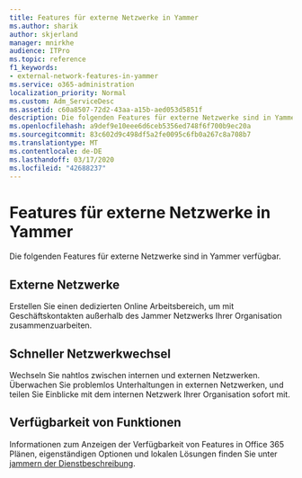 ```yaml
---
title: Features für externe Netzwerke in Yammer
ms.author: sharik
author: skjerland
manager: mnirkhe
audience: ITPro
ms.topic: reference
f1_keywords:
- external-network-features-in-yammer
ms.service: o365-administration
localization_priority: Normal
ms.custom: Adm_ServiceDesc
ms.assetid: c60a8507-72d2-43aa-a15b-aed053d5851f
description: Die folgenden Features für externe Netzwerke sind in Yammer verfügbar.
ms.openlocfilehash: a9def9e10eee6d6ceb5356ed748f6f700b9ec20a
ms.sourcegitcommit: 83c602d9c498df5a2fe0095c6fb0a267c8a708b7
ms.translationtype: MT
ms.contentlocale: de-DE
ms.lasthandoff: 03/17/2020
ms.locfileid: "42688237"
---
```

# <a name="external-network-features-in-yammer"></a>Features für externe Netzwerke in Yammer

Die folgenden Features für externe Netzwerke sind in Yammer verfügbar.
  
## <a name="external-networks"></a>Externe Netzwerke

Erstellen Sie einen dedizierten Online Arbeitsbereich, um mit Geschäftskontakten außerhalb des Jammer Netzwerks Ihrer Organisation zusammenzuarbeiten.
  
## <a name="fast-network-switching"></a>Schneller Netzwerkwechsel

Wechseln Sie nahtlos zwischen internen und externen Netzwerken. Überwachen Sie problemlos Unterhaltungen in externen Netzwerken, und teilen Sie Einblicke mit dem internen Netzwerk Ihrer Organisation sofort mit.
  
## <a name="feature-availability"></a>Verfügbarkeit von Funktionen

Informationen zum Anzeigen der Verfügbarkeit von Features in Office 365 Plänen, eigenständigen Optionen und lokalen Lösungen finden Sie unter [jammern der Dienstbeschreibung](yammer-service-description.md).
